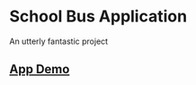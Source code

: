 # School Bus Application

An utterly fantastic project

## [App Demo](https://sleepy-everglades-39783.herokuapp.com/)
